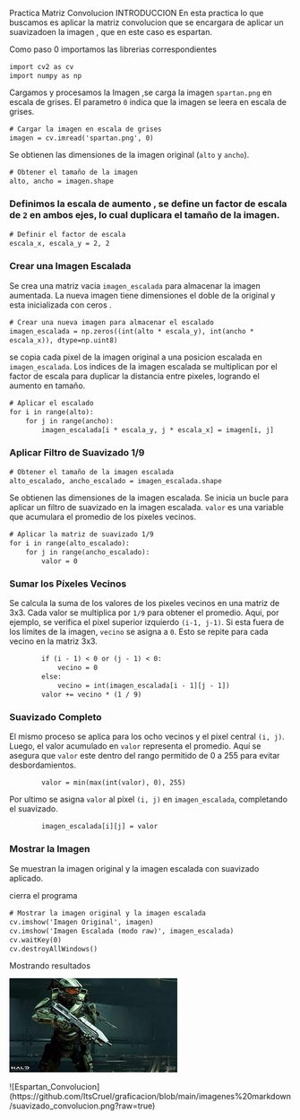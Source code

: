 Practica Matriz Convolucion
INTRODUCCION
En esta practica lo que buscamos es aplicar la matriz convolucion que se encargara de aplicar un suavizadoen la imagen , que en este caso es espartan.

Como paso 0 importamos las librerias correspondientes

```
import cv2 as cv
import numpy as np
```

 Cargamos y procesamos la Imagen ,se carga la imagen `spartan.png` en escala de grises. El parametro `0` indica que la imagen se leera en escala de grises.

```
# Cargar la imagen en escala de grises
imagen = cv.imread('spartan.png', 0)
```
Se obtienen las dimensiones de la imagen original (`alto` y `ancho`).

```
# Obtener el tamaño de la imagen
alto, ancho = imagen.shape
```


### Definimos la escala de aumento , se define un factor de escala de `2` en ambos ejes, lo cual duplicara el tamaño de la imagen.

```
# Definir el factor de escala
escala_x, escala_y = 2, 2
```

### Crear una Imagen Escalada

Se crea una matriz vacia `imagen_escalada` para almacenar la imagen aumentada. La nueva imagen tiene dimensiones el doble de la original y esta inicializada con ceros .





```
# Crear una nueva imagen para almacenar el escalado
imagen_escalada = np.zeros((int(alto * escala_y), int(ancho * escala_x)), dtype=np.uint8)
```
se copia cada pixel de la imagen original a una posicion escalada en `imagen_escalada`. Los indices de la imagen escalada se multiplican por el factor de escala para duplicar la distancia entre pixeles, logrando el aumento en tamaño.

```
# Aplicar el escalado
for i in range(alto):
    for j in range(ancho):
        imagen_escalada[i * escala_y, j * escala_x] = imagen[i, j]
```


### Aplicar Filtro de Suavizado 1/9

```
# Obtener el tamaño de la imagen escalada
alto_escalado, ancho_escalado = imagen_escalada.shape
```

Se obtienen las dimensiones de la imagen escalada. Se inicia un bucle para aplicar un filtro de suavizado en la imagen escalada. `valor` es una variable que acumulara el promedio de los pixeles vecinos.

```
# Aplicar la matriz de suavizado 1/9
for i in range(alto_escalado):
    for j in range(ancho_escalado):
        valor = 0
```



### Sumar los Píxeles Vecinos

Se calcula la suma de los valores de los pixeles vecinos en una matriz de 3x3. Cada valor se multiplica por `1/9` para obtener el promedio.
Aqui, por ejemplo, se verifica el pixel superior izquierdo `(i-1, j-1)`. Si esta fuera de los límites de la imagen, `vecino` se asigna a `0`. Esto se repite para cada vecino en la matriz 3x3.





```
        if (i - 1) < 0 or (j - 1) < 0:
            vecino = 0
        else:
            vecino = int(imagen_escalada[i - 1][j - 1])
        valor += vecino * (1 / 9)
```


### Suavizado Completo

El mismo proceso se aplica para los ocho vecinos y el pixel central `(i, j)`. Luego, el valor acumulado en `valor` representa el promedio. Aquí se asegura que `valor` este dentro del rango permitido de 0 a 255 para evitar desbordamientos.

```
        valor = min(max(int(valor), 0), 255)
```


Por ultimo se asigna `valor` al píxel `(i, j)` en `imagen_escalada`, completando el suavizado.

```
        imagen_escalada[i][j] = valor
```


### Mostrar la Imagen
Se muestran la imagen original y la imagen escalada con suavizado aplicado. 

cierra el programa
```
# Mostrar la imagen original y la imagen escalada
cv.imshow('Imagen Original', imagen)
cv.imshow('Imagen Escalada (modo raw)', imagen_escalada)
cv.waitKey(0)
cv.destroyAllWindows()
```

Mostrando resultados 

![Espartan_Original](https://github.com/ItsCruel/graficacion/blob/main/imagenes%20markdown/espartan.jpg?raw=true)
<p>
![Espartan_Convolucion](https://github.com/ItsCruel/graficacion/blob/main/imagenes%20markdown/suavizado_convolucion.png?raw=true)
</p>